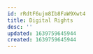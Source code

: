 ```yaml
---
id: rRdtF6ujm8Ib8FaW9Xwt4
title: Digital Rights
desc: ''
updated: 1639759645944
created: 1639759645944
---
```


